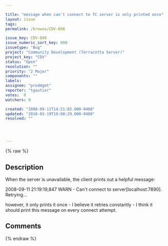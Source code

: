 ```yaml
---

title: "message when can't connect to TC server is only printed once"
layout: issue
tags: 
permalink: /browse/CDV-898

issue_key: CDV-898
issue_numeric_sort_key: 898
issuetype: "Bug"
project: "Community Development (Terracotta Server)"
project_key: "CDV"
status: "Open"
resolution: ""
priority: "2 Major"
components: ""
labels: 
assignee: "prodmgmt"
reporter: "tgautier"
votes:  0
watchers: 0

created: "2008-09-11T14:21:02.000-0400"
updated: "2010-03-19T19:00:29.000-0400"
resolved: ""




---
```


{% raw %}

## Description

<div markdown="1" class="description">

When the server is unavailable, the client prints out a helpful message:

2008-09-11 21:19:19,847 WARN - Can't connect to server[localhost:7890]. Retrying...

however, it only prints it once - I believe it retries constantly - I think it should print this message on every connect attempt.



</div>

## Comments



{% endraw %}
